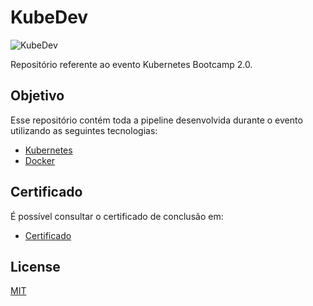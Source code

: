 
# KubeDev
![KubeDev](https://user-images.githubusercontent.com/26012387/126004580-6573d342-cc98-4d6c-acd1-6e0653e47bbb.png)

Repositório referente ao evento Kubernetes Bootcamp 2.0.

## Objetivo

Esse repositório contém toda a pipeline desenvolvida durante o evento utilizando as seguintes tecnologias:  
- [Kubernetes](https://kubernetes.io/pt-br/)
- [Docker](https://www.docker.com/)

## Certificado  

É possível consultar o certificado de conclusão em:  
- [Certificado](https://github.com/matheus-caldeira/kubedev/blob/main/1cff189f48659d4c0fdb082ad2c1391c.pdf)  


## License
[MIT](https://choosealicense.com/licenses/mit/)
